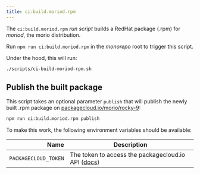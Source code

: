 ```yaml
--- 
title: ci:build.moriod.rpm
---
```


The `ci:build.moriod.rpm` _run script_ builds a RedHat package (.rpm) for
_moriod_, the morio distribution. 

Run `npm run ci:build.moriod.rpm` in the _monorepo_ root to trigger this script.

Under the hood, this will run:

```sh title="Terminal"
./scripts/ci-build-moriod-rpm.sh
```

## Publish the built package

This script takes an optional parameter `publish` that will publish the newly
built .rpm package on
[packagecloud.io/morio/rocky-9](https://packagecloud.io/morio/rocky-9):

```sh title="Terminal"
npm run ci:build.moriod.rpm publish
```

To make this work, the following environment variables should be available:

| Name | Description |
| ----:| ----------- |
| `PACKAGECLOUD_TOKEN` | The token to access the packagecloud.io API ([docs](https://packagecloud.io/docs/api#api_tokens)) |


